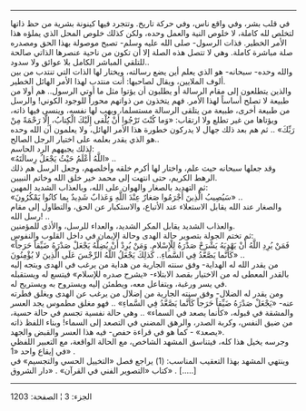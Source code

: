 ------------------------------------------------------------------------

في قلب بشر، وفي واقع ناس، وفي حركة تاريخ. وتتجرد فيها كينونة بشرية من حظ
ذاتها لتخلص لله كاملة، لا خلوص النية والعمل وحده، ولكن كذلك خلوص المحل
الذي يملؤه هذا الأمر الخطير. فذات الرسول- صلى الله عليه وسلم- تصبح
موصولة بهذا الحق ومصدره صلة مباشرة كاملة. وهي لا تتصل هذه الصلة إلا أن
تكون من ناحية عنصرها الذاتي صالحة للتلقي المباشر الكامل بلا عوائق ولا
سدود..  
والله وحده- سبحانه- هو الذي يعلم أين يضع رسالته، ويختار لها الذات التي
تنتدب من بين ألوف الملايين، ويقال لصاحبها: أنت منتدب لهذا الأمر الهائل
الخطير.  
والذين يتطلعون إلى مقام الرسالة أو يطلبون أن يؤتوا مثل ما أوتي الرسول..
هم أولا من طبيعة لا تصلح أساساً لهذا الأمر. فهم يتخذون من ذواتهم محوراً
للوجود الكوني! والرسل من طبيعة أخرى، طبيعة من يتلقى الرسالة مستسلما،
ويهب لها نفسه، وينسى فيها ذاته، ويؤتاها من غير تطلع ولا ارتقاب: «وَما كُنْتَ
تَرْجُوا أَنْ يُلْقى إِلَيْكَ الْكِتابُ، إِلَّا رَحْمَةً مِنْ رَبِّكَ» .. ثم هم بعد ذلك جهال لا
يدركون خطورة هذا الأمر الهائل، ولا يعلمون أن الله وحده هو الذي يقدر
بعلمه على اختيار الرجل الصالح..  
لذلك يجبههم الرد الحاسم:  
«اللَّهُ أَعْلَمُ حَيْثُ يَجْعَلُ رِسالَتَهُ» ..  
وقد جعلها سبحانه حيث علم، واختار لها أكرم خلقه وأخلصهم، وجعل الرسل هم
ذلك الرهط الكريم، حتى انتهت إلى محمد خير خلق الله وخاتم النبيين.  
ثم التهديد بالصغار والهوان على الله، وبالعذاب الشديد المهين:  
«سَيُصِيبُ الَّذِينَ أَجْرَمُوا صَغارٌ عِنْدَ اللَّهِ وَعَذابٌ شَدِيدٌ بِما كانُوا يَمْكُرُونَ» ..  
والصغار عند الله يقابل الاستعلاء عند الأتباع، والاستكبار عن الحق،
والتطاول إلى مقام رسل الله! ..  
والعذاب الشديد يقابل المكر الشديد، والعداء للرسل، والأذى للمؤمنين.  
ثم تختم الجولة بتصوير حالة الهدى وحالة الإيمان في داخل القلوب والنفوس:  
«فَمَنْ يُرِدِ اللَّهُ أَنْ يَهْدِيَهُ يَشْرَحْ صَدْرَهُ لِلْإِسْلامِ. وَمَنْ يُرِدْ أَنْ يُضِلَّهُ يَجْعَلْ صَدْرَهُ ضَيِّقاً
حَرَجاً كَأَنَّما يَصَّعَّدُ فِي السَّماءِ.. كَذلِكَ يَجْعَلُ اللَّهُ الرِّجْسَ عَلَى الَّذِينَ لا يُؤْمِنُونَ»
..  
من يقدر الله له الهداية- وفق سنته الجارية من هداية من يرغب في الهدى
ويتجه إليه بالقدر المعطى له من الاختيار بقصد الابتلاء- «يشرح صدره
للإسلام» فيتسع له ويستقبله في يسر ورغبة، ويتفاعل معه، ويطمئن إليه
ويستروح به ويستريح له.  
ومن يقدر له الضلال- وفق سنته الجارية من إضلال من يرغب عن الهدى ويغلق
فطرته عنه- «يَجْعَلْ صَدْرَهُ ضَيِّقاً حَرَجاً كَأَنَّما يَصَّعَّدُ فِي السَّماءِ» .. فهو مغلق مطموس
يجد العسر والمشقة في قبوله، «كأنما يصعد في السماء» .. وهي حالة نفسية
تجسم في حالة حسية، من ضيق النفس، وكربة الصدر، والرهق المضني في التصعد
إلى السماء! وبناء اللفظ ذاته «يصعد» - كما هو في قراءة حفص- فيه هذا العسر
والقبض والجهد.  
وجرسه يخيل هذا كله، فيتناسق المشهد الشاخص، مع الحالة الواقعة، مع التعبير
اللفظي في إيقاع واحد «1» .  
وينتهي المشهد بهذا التعقيب المناسب: (1) يراجع فصل «التخييل الحسي
والتجسيم» في كتاب «التصوير الفني في القرآن» . «دار الشروق» . \[.....\]

------------------------------------------------------------------------

الجزء: 3 ¦ الصفحة: 1203
